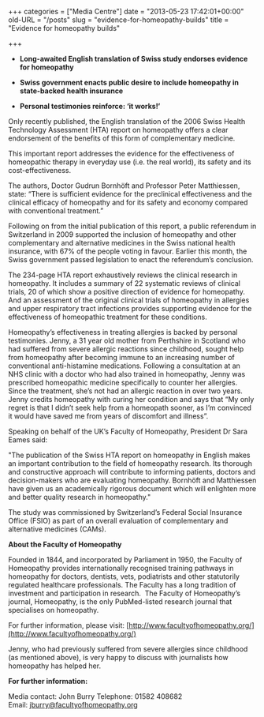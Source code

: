+++
categories = ["Media Centre"]
date = "2013-05-23 17:42:01+00:00"
old-URL = "/posts"
slug = "evidence-for-homeopathy-builds"
title = "Evidence for homeopathy builds"

+++

  * **Long-awaited English translation of Swiss study endorses evidence for homeopathy**

  * **Swiss government enacts public desire to include homeopathy in state-backed health insurance**

  * **Personal testimonies reinforce: ‘it works!’**

Only recently published, the English translation of the 2006 Swiss Health Technology Assessment (HTA) report on homeopathy offers a clear endorsement of the benefits of this form of complementary medicine.

This important report addresses the evidence for the effectiveness of homeopathic therapy in everyday use (i.e. the real world), its safety and its cost-effectiveness.

The authors, Doctor Gudrun Bornhöft and Professor Peter Matthiessen, state: “There is sufficient evidence for the preclinical effectiveness and the clinical efficacy of homeopathy and for its safety and economy compared with conventional treatment.”

Following on from the initial publication of this report, a public referendum in Switzerland in 2009 supported the inclusion of homeopathy and other complementary and alternative medicines in the Swiss national health insurance, with 67% of the people voting in favour. Earlier this month, the Swiss government passed legislation to enact the referendum’s conclusion.

The 234-page HTA report exhaustively reviews the clinical research in homeopathy. It includes a summary of 22 systematic reviews of clinical trials, 20 of which show a positive direction of evidence for homeopathy. And an assessment of the original clinical trials of homeopathy in allergies and upper respiratory tract infections provides supporting evidence for the effectiveness of homeopathic treatment for these conditions.

Homeopathy’s effectiveness in treating allergies is backed by personal testimonies. Jenny, a 31 year old mother from Perthshire in Scotland who had suffered from severe allergic reactions since childhood, sought help from homeopathy after becoming immune to an increasing number of conventional anti-histamine medications. Following a consultation at an NHS clinic with a doctor who had also trained in homeopathy, Jenny was prescribed homeopathic medicine specifically to counter her allergies. Since the treatment, she’s not had an allergic reaction in over two years. Jenny credits homeopathy with curing her condition and says that “My only regret is that I didn’t seek help from a homeopath sooner, as I’m convinced it would have saved me from years of discomfort and illness”.

Speaking on behalf of the UK’s Faculty of Homeopathy, President Dr Sara Eames said:

"The publication of the Swiss HTA report on homeopathy in English makes an important contribution to the field of homeopathy research. Its thorough and constructive approach will contribute to informing patients, doctors and decision-makers who are evaluating homeopathy. Bornhöft and Matthiessen have given us an academically rigorous document which will enlighten more and better quality research in homeopathy."

The study was commissioned by Switzerland’s Federal Social Insurance Office (FSIO) as part of an overall evaluation of complementary and alternative medicines (CAMs).

**About the Faculty of Homeopathy**

Founded in 1844, and incorporated by Parliament in 1950, the Faculty of Homeopathy provides internationally recognised training pathways in homeopathy for doctors, dentists, vets, podiatrists and other statutorily regulated healthcare professionals. The Faculty has a long tradition of investment and participation in research.  The Faculty of Homeopathy’s journal, Homeopathy, is the only PubMed-listed research journal that specialises on homeopathy.

For further information, please visit: [http://www.facultyofhomeopathy.org/](http://www.facultyofhomeopathy.org/)

Jenny, who had previously suffered from severe allergies since childhood (as mentioned above), is very happy to discuss with journalists how homeopathy has helped her.

**For further information:**

Media contact: John Burry
Telephone: 01582 408682
Email: [jburry@facultyofhomeopathy.org](mailto:jburry@facultyofhomeopathy.org)
